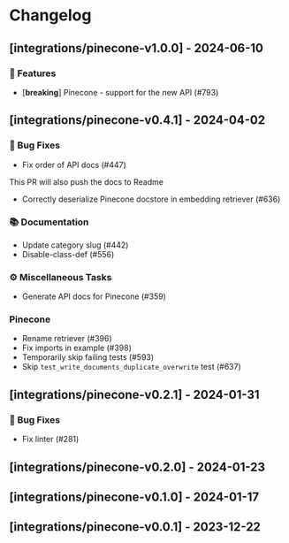 # Changelog

## [integrations/pinecone-v1.0.0] - 2024-06-10

### 🚀 Features

- [**breaking**] Pinecone - support for the new API (#793)

## [integrations/pinecone-v0.4.1] - 2024-04-02

### 🐛 Bug Fixes

- Fix order of API docs (#447)

This PR will also push the docs to Readme
- Correctly deserialize Pinecone docstore in embedding retriever (#636)

### 📚 Documentation

- Update category slug (#442)
- Disable-class-def (#556)

### ⚙️ Miscellaneous Tasks

- Generate API docs for Pinecone (#359)

### Pinecone

- Rename retriever (#396)
- Fix imports in example (#398)
- Temporarily skip failing tests (#593)
- Skip `test_write_documents_duplicate_overwrite` test (#637)

## [integrations/pinecone-v0.2.1] - 2024-01-31

### 🐛 Bug Fixes

- Fix linter (#281)



## [integrations/pinecone-v0.2.0] - 2024-01-23

## [integrations/pinecone-v0.1.0] - 2024-01-17

## [integrations/pinecone-v0.0.1] - 2023-12-22

<!-- generated by git-cliff -->
